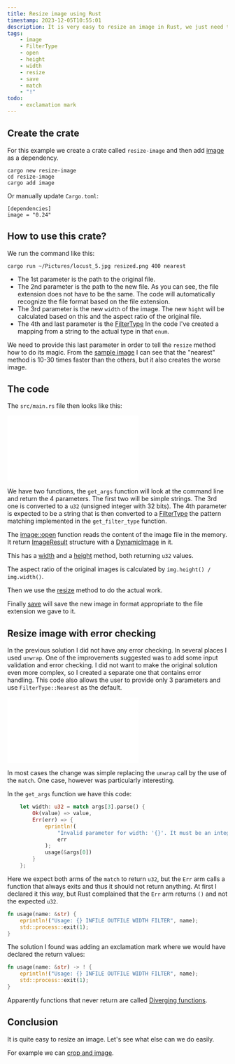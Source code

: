 ```yaml
---
title: Resize image using Rust
timestamp: 2023-12-05T10:55:01
description: It is very easy to resize an image in Rust, we just need to decide on the sampling filter and the new size.
tags:
    - image
    - FilterType
    - open
    - height
    - width
    - resize
    - save
    - match
    - "!"
todo:
    - exclamation mark
---
```



## Create the crate

For this example we create a crate called `resize-image` and then add [image](https://crates.io/crates/image) as a dependency.

```
cargo new resize-image
cd resize-image
cargo add image
```

Or manually update `Cargo.toml`:

```
[dependencies]
image = "0.24"
```

## How to use this crate?

We run the command like this:

```
cargo run ~/Pictures/locust_5.jpg resized.png 400 nearest
```

* The 1st parameter is the path to the original file.
* The 2nd parameter is the path to the new file. As you can see, the file extension does not have to be the same. The code will automatically recognize the file format based on the file extension.
* The 3rd parameter is the new `width` of the image. The new `hight` will be calculated based on this and the aspect ratio of the original file.
* The 4th and last parameter is the [FilterType](https://docs.rs/image/latest/image/imageops/enum.FilterType.html) In the code I've created a mapping from a string to the actual type in that `enum`.

We need to provide this last parameter in order to tell the `resize` method how to do its magic. From the [sample image](https://docs.rs/image/latest/image/imageops/enum.FilterType.html)
I can see that the "nearest" method is 10-30 times faster than the others, but it also creates the worse image.

## The code

The `src/main.rs` file then looks like this:

![](examples/resize-image/src/main.rs)

We have two functions, the `get_args` function will look at the command line and return the 4 parameters. The first two will be simple strings.
The 3rd one is converted to a `u32` (unsigned integer with 32 bits). The 4th parameter is expected to be a string that is then converted
to a [FilterType](https://docs.rs/image/latest/image/imageops/enum.FilterType.html) the pattern matching implemented in the `get_filter_type` function.

The [image::open](https://docs.rs/image/latest/image/fn.open.html) function reads the content of the image file in the memory. It return
[ImageResult](https://docs.rs/image/latest/image/error/type.ImageResult.html) structure with a [DynamicImage](https://docs.rs/image/latest/image/enum.DynamicImage.html)
in it.

This has a [width](https://docs.rs/image/latest/image/enum.DynamicImage.html#method.width) and a [height](https://docs.rs/image/latest/image/enum.DynamicImage.html#method.height)
method, both returning `u32` values.


The aspect ratio of the original images is calculated by `img.height() / img.width()`.

Then we use the [resize](https://docs.rs/image/latest/image/enum.DynamicImage.html#method.resize) method to do the actual work.

Finally [save](https://docs.rs/image/latest/image/enum.DynamicImage.html#method.save) will save the new image in format appropriate to the file extension we gave to it.

## Resize image with error checking

In the previous solution I did not have any error checking. In several places I used `unwrap`. One of the improvements suggested was to add some input validation and error checking.
I did not want to make the original solution even more complex, so I created a separate one that contains error handling.
This code also allows the user to provide only 3 parameters and use `FilterType::Nearest` as the default.

![](examples/resize-image-with-error-checking/src/main.rs)

In most cases the change was simple replacing the `unwrap` call by the use of the `match`. One case, however was particularly interesting.

In the `get_args` function we have this code:

```rust
    let width: u32 = match args[3].parse() {
        Ok(value) => value,
        Err(err) => {
            eprintln!(
                "Invalid parameter for width: '{}'. It must be an integer",
                err
            );
            usage(&args[0])
        }
    };
```

Here we expect both arms of the `match` to return `u32`, but the `Err` arm calls a function that always exits and thus it should not return anything.
At first I declared it this way, but Rust complained that the `Err` arm returns `()` and not the expected `u32`.

```rust
fn usage(name: &str) {
    eprintln!("Usage: {} INFILE OUTFILE WIDTH FILTER", name);
    std::process::exit(1);
}
```

The solution I found was adding an exclamation mark where we would have declared the return values:

```rust
fn usage(name: &str) -> ! {
    eprintln!("Usage: {} INFILE OUTFILE WIDTH FILTER", name);
    std::process::exit(1);
}
```

Apparently functions that never return are called [Diverging functions](/diverging-functions).

## Conclusion

It is quite easy to resize an image. Let's see what else can we do easily.

For example we can [crop and image](/crop-image).

